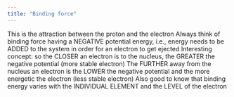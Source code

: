 ```yaml
---
title: "Binding force"
---
```

This is the attraction between the proton and the electron
Always think of binding force having a NEGATIVE potential energy, i.e., energy needs to be ADDED to the system in order for an electron to get ejected
Interesting concept: so the CLOSER an electron is to the nucleus, the GREATER the negative potential (more stable electron)
The FURTHER away from the nucleus an electron is the LOWER the negative potential and the more energetic the electron (less stable electron)
Also good to know that binding energy varies with the INDIVIDUAL ELEMENT and the LEVEL of the electron

